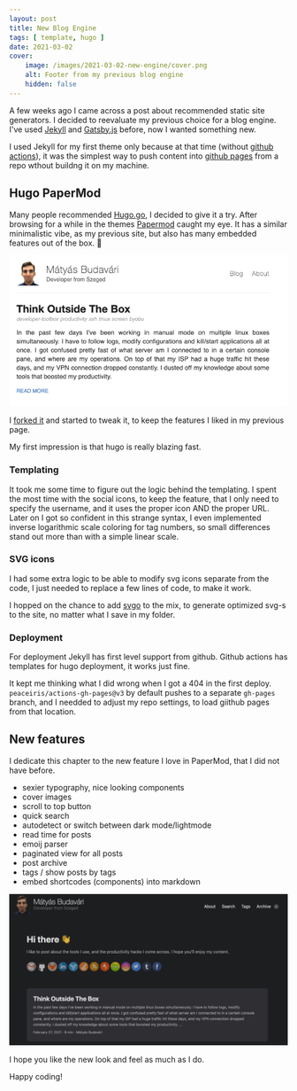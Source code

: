 ```yaml
---
layout: post
title: New Blog Engine
tags: [ template, hugo ]
date: 2021-03-02
cover:
    image: /images/2021-03-02-new-engine/cover.png
    alt: Footer from my previous blog engine
    hidden: false
---
```


A few weeks ago I came across a post about recommended static site generators.
I decided to reevaluate my previous choice for a blog engine.
I've used [Jekyll](https://jekyllrb.com/) and
[Gatsby.js](https://www.gatsbyjs.com/) before, now I wanted something new.

<!--more-->

I used Jekyll for my first theme only because at that time
(without [github actions](https://github.com/features/actions)),
it was the simplest way to push content into
[github pages](https://pages.github.com/)
from a repo wthout buildng it on my machine.

## Hugo PaperMod

Many people recommended [Hugo.go](https://gohugo.io/), I decided to give it a try.
After browsing for a while in the themes [Papermod](https://themes.gohugo.io/hugo-papermod/)
caught my eye. It has a similar minimalistic vibe, as my previous site,
but also has many embedded features out of the box. :tada:

![Previous header](/images/2021-03-02-new-engine/header.png)

I [forked it](https://github.com/budavariam/hugo-PaperMod/tree/budavariam)
and started to tweak it, to keep the features I liked in my previous page.

My first impression is that hugo is really blazing fast.

### Templating

It took me some time to figure out the logic behind the templating.
I spent the most time with the social icons, to keep the feature,
that I only need to specify the username, and it uses the proper icon AND the proper URL.
Later on I got so confident in this strange syntax,
I even implemented inverse logarithmic scale coloring for tag numbers,
so small differences stand out more than with a simple linear scale.

### SVG icons

I had some extra logic to be able to modify svg icons separate from the code,
I just needed to replace a few lines of code, to make it work.

I hopped on the chance to add [svgo](https://www.npmjs.com/package/svgo) to the mix,
to generate optimized svg-s to the site, no matter what I save in my folder.

### Deployment

For deployment Jekyll has first level support from github.
Github actions has templates for hugo deployment, it works just fine.

It kept me thinking what I did wrong when I got a 404 in the first deploy.
`peaceiris/actions-gh-pages@v3` by default pushes to a separate `gh-pages` branch, and I needded to adjust my repo settings, to load giithub pages from that location.

## New features

I dedicate this chapter to the new feature I love in PaperMod, that I did not have before.

- sexier typography, nice looking components
- cover images
- scroll to top button
- quick search
- autodetect or switch between dark mode/lightmode
- read time for posts
- emoij parser
- paginated view for all posts
- post archive
- tags / show posts by tags
- embed shortcodes (components) into markdown

![New look and feel in dark mode](/images/2021-03-02-new-engine/new-look.png)

I hope you like the new look and feel as much as I do.

Happy coding!
